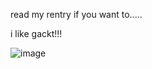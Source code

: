read my rentry if you want to.....

i like gackt!!!

![image](https://github.com/meltingrougesoul/meltingrougesoul/assets/130944946/bc614532-7997-4998-8226-38081d27cdfd)
